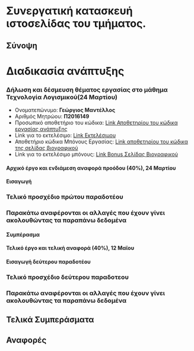 # Συνεργατική κατασκευή ιστοσελίδας του τμήματος.
## Σύνοψη

# Διαδικασία ανάπτυξης

### Δήλωση και δέσμευση θέματος εργασίας στο μάθημα Τεχνολογία Λογισμικού(24 Μαρτίου)

*  Ονοματεπώνυμο: **Γεώργιος Μαντέλλος**
*  Αριθμός Μητρώου: **Π2016149**
*  Προσωπικό αποθετήριο του κώδικα: [Link Αποθετηρίου του κώδικα εργασίας ανάπτυξης](https://github.com/geocfu/site-gr)
*  Link για το εκτελέσιμο: [Link Εκτελέσιμου](https://geocfu.github.io/site-gr)
*  Αποθετήριο κώδικα Μπόνους Εργασίας: [Link αποθετηρίου του κώδικα της σελίδας βιογραφικού](https://github.com/geocfu/cv)
*  Link για το εκτελέσιμο μπόνους: [Link Bonus Σελίδας Βιογραφικού](https://geocfu.github.io/cv)

#### Αρχικό έργο και ενδιάμεση αναφορά προόδου (40%), 24 Μαρτίου

#### Εισαγωγή

### Τελικό προσχέδιο πρώτου παραδοτέου

### Παρακάτω αναφέρονται οι αλλαγές που έχουν γίνει ακολουθώντας τα παραπάνω δεδομένα

#### Συμπέρασμα

#### Τελικό έργο και τελική αναφορά (40%), 12 Μαϊου

#### Εισαγωγή δεύτερου παραδοτέου

### Τελικό προσχέδιο δεύτερου παραδοτεου

### Παρακάτω αναφέρονται οι αλλαγές που έχουν γίνει ακολουθώντας τα παραπάνω δεδομένα

## Τελικά Συμπεράσματα

## Αναφορές
